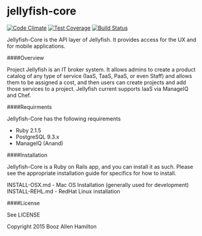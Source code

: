 jellyfish-core
=======

[![Code Climate](https://codeclimate.com/repos/54c2c15e69568066da0003ed/badges/c6cc02c252d341b6eeb3/gpa.svg)](https://codeclimate.com/repos/54c2c15e69568066da0003ed/feed)
[![Test Coverage](https://codeclimate.com/repos/54c2c15e69568066da0003ed/badges/c6cc02c252d341b6eeb3/coverage.svg)](https://codeclimate.com/repos/54c2c15e69568066da0003ed/feed)
[![Build Status](https://magnum.travis-ci.com/booz-allen-hamilton/jellyfish-core.svg?token=hzrJLxrVn5bNaxiZp1bx&branch=master)](https://magnum.travis-ci.com/booz-allen-hamilton/jellyfish-core)

Jellyfish-Core is the API layer of Jellyfish.  It provides access for the UX and for mobile applications.

####Overview

Project Jellyfish is an IT broker system.  It allows admins to create a product catalog of any type of service (IaaS,
TaaS, PaaS, or even Staff) and allows them to be assigned a cost, and then users can create projects and add those
services to a project.  Jellyfish current supports IaaS via ManageIQ and Chef.

####Requirments

Jellyfish-Core has the following requirements

* Ruby 2.1.5
* PostgreSQL 9.3.x
* ManageIQ (Anand)

####Installation

Jellyfish-Core is a Ruby on Rails app, and you can install it as such.  Please see the appropriate installation
guide for specifics for how to install.

INSTALL-OSX.md - Mac OS Installation (generally used for development)
INSTALL-REHL.md - RedHat Linux installation

####License

See LICENSE


Copyright 2015 Booz Allen Hamilton
